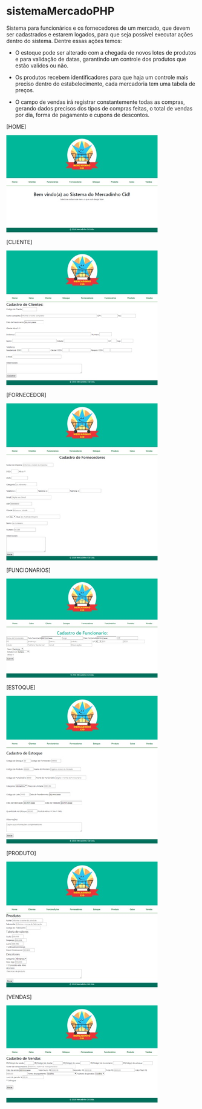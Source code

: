 # sistemaMercadoPHP

  Sistema para funcionários e os fornecedores de um mercado, que devem ser cadastrados e estarem logados, para que seja possível executar ações dentro do sistema. Dentre essas ações temos:

* O estoque pode ser alterado com a chegada de novos lotes de produtos e para validação de datas, garantindo um controle dos produtos que estão validos ou não.

* Os produtos recebem identificadores para que haja um controle mais preciso dentro do estabelecimento, cada mercadoria tem uma tabela de preços. 

* O campo de vendas irá registrar constantemente todas as compras, gerando dados precisos dos tipos de compras feitas, o total de vendas por dia, forma de pagamento e cupons de descontos.

[HOME]

![alt text](https://raw.githubusercontent.com/miiosimura/sistemaMercadoPHP/master/SITE/imagens/home.png)

[CLIENTE]

![alt text](https://raw.githubusercontent.com/miiosimura/sistemaMercadoPHP/master/SITE/imagens/clientes.png)

[FORNECEDOR]

![alt text](https://raw.githubusercontent.com/miiosimura/sistemaMercadoPHP/master/SITE/imagens/fornecedores.png)

[FUNCIONARIOS]

![alt text](https://raw.githubusercontent.com/miiosimura/sistemaMercadoPHP/master/SITE/imagens/funcionarios.png)

[ESTOQUE]

![alt text](https://raw.githubusercontent.com/miiosimura/sistemaMercadoPHP/master/SITE/imagens/estoque.png)

[PRODUTO]

![alt text](https://raw.githubusercontent.com/miiosimura/sistemaMercadoPHP/master/SITE/imagens/produto.png)

[VENDAS]

![alt text](https://raw.githubusercontent.com/miiosimura/sistemaMercadoPHP/master/SITE/imagens/venda.png)
